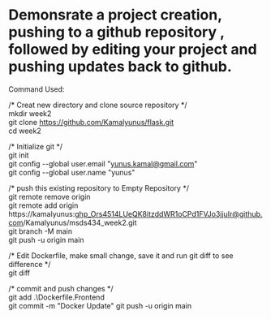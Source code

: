 # Demonsrate a project creation, pushing to a github repository , followed by editing your project and pushing updates back to github.

Command Used:

/* Creat new directory and clone source repository */ \
mkdir week2 \
git clone  https://github.com/Kamalyunus/flask.git  \
cd week2


/* Initialize git */ \
git init \
git config --global user.email "yunus.kamal@gmail.com" \
git config --global user.name "yunus"

/* push this existing repository to Empty Repository */ \
git remote remove origin  \
git remote add origin https://kamalyunus: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@github.com/Kamalyunus/msds434_week2.git \
git branch -M main \
git push -u origin main


/* Edit Dockerfile, make small change, save it and run git diff to see difference */ \
git diff

/* commit and push changes */ \
git add .\Dockerfile.Frontend \
git commit -m "Docker Update"
git push -u origin main